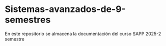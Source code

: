 # Sistemas-avanzados-de-9-semestres
En este repositorio se almacena la documentación del curso SAPP 2025-2 semestre
